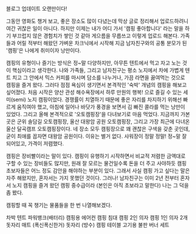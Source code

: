 
블로그 업데이트 오랜만이다! 

그동안 영화도 챙겨 보고, 좋은 장소도 많이 다녔는데 막상 글로 정리해서 업로드하려니 여간 귀찮은 일이 아니다.
하지만 이제는 내가 어디 가서 '캠핑 좋아합니다' 라는 말을 하기 부끄럽지 않은 경험치가 쌓인 것 같아 게으름을 무릅쓰고 이렇게 업로드 해본다.
가족들과 어릴 적부터 해왔던 가벼운 차크닉에서 시작해 지금 남자친구와의 공통 분모가 된 '캠핑'은 나에게 취미이자 낭만이다.

캠핑의 유형이나 즐기는 방식은 정~말 다양하지만, 아무튼 텐트에서 먹고 자고 노는 것이 핵심이라고 생각한다.
나와 가족들, 그리고 남자친구는 평소 노지에서 차에 가볍게 텐트 치고 그 안에서 믹스 커피를 마시며 담소를 나누거나, 가끔 라면을 끓여먹는 것으로 캠핑을 즐겨 왔다.
그러다 점점 욕심이 생기면서 본격적인 '숙박' 개념의 캠핑을 해보고 싶어졌다. 
처음 시작은 양산 관성 해수욕장에서 하루 만원의 행복! 으로 즐길 수 있는 세미(semi) 노지 캠핑이었다. 경쟁률이 치열하기 때문에 좋은 자리를 차지하기 위해선 빠르게 움직여야 했고, 아침에 일어나 바닷가 풍경을 보면서 김 빠진 콜라를 먹는 낭만이 있었다.
그리고 올해 본격적으로 '오토캠핑장'을 다녀보기로 마음 먹었다. 지금까지 가본 곳은 군위 솔담길 오토캠핑장, 울산 대왕암 공원 오토캠핑장, 그리고 가장 최근에 다녀온 울산 달곡캠프 오토캠핑장이다. 네 장소 모두 캠핑장으로 꽤 괜찮은 구색을 갖춘 곳인데, 굳이 최애를 꼽자면 대왕암 공원이다. 이유는 별거 없다. 샤워장이 정말 정말! 정~말 잘 되어있고, 가격이 저렴했다. 


캠핑은 장비빨이라는 말이 있다. 캠핑이 유행하기 시작하면서 비교적 저렴한 금액대로 구할 수 있는 장비들도 많지만, 원래 잘 모르는 물건일수록 돈을 더 주고 사야하듯 캠핑 초보자들은 어느 정도 감안을 해야하는 부분이 있다. 그래서 사실 캠핑 가고 싶다는 말은 자주 해왔지만, 혼자서는 가지 못했던 것이다. 그러나! 남자친구는 이미 2년 전부터 혼자서 노지 캠핑을 즐겨 왔던 캠핑 중수급이라 (본인은 아직 초보라고 말한다) 나는 그 덕을 좀 봤다. 

캠핑할 때 꼭 챙기는 물품들을 한 번 나열해보겠다.

차박 텐트
파워뱅크(배터리)
캠핑용 에어컨
캠핑 침대
캠핑 2인 의자 
캠핑 1인 의자 2개 
돗자리 매트 (폭신폭신한거)
돗자리 (방수)
캠핑 테이블
고기용 불판 버너 세트


